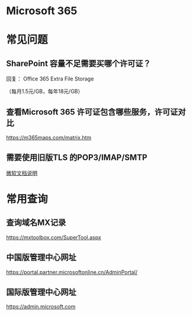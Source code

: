 # Microsoft 365


# 常见问题

## SharePoint 容量不足需要买哪个许可证？
回复：
Office 365 Extra File Storage

（每月1.5元/GB，每年18元/GB）

## 查看Microsoft 365 许可证包含哪些服务，许可证对比

https://m365maps.com/matrix.htm


## 需要使用旧版TLS 的POP3/IMAP/SMTP

[微软文档说明](/m365/popsmtpimap.md)





# 常用查询

## 查询域名MX记录

https://mxtoolbox.com/SuperTool.aspx

## 中国版管理中心网址

https://portal.partner.microsoftonline.cn/AdminPortal/

## 国际版管理中心网址

https://admin.microsoft.com
